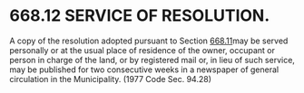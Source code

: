 668.12 SERVICE OF RESOLUTION.
=============================

A copy of the resolution adopted pursuant to Section
[668.11](375294a8.html)may be served personally or at the usual place of
residence of the owner, occupant or person in charge of the land, or by
registered mail or, in lieu of such service, may be published for two
consecutive weeks in a newspaper of general circulation in the
Municipality. (1977 Code Sec. 94.28)
